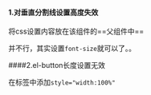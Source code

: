 #### 1.对垂直分割线设置高度失效

将css设置内容放在该组件的==父组件中==

并不行，其实设置`font-size`就可以了。。



####2.el-button长度设置无效

在标签中添加`style="width:100%"`


